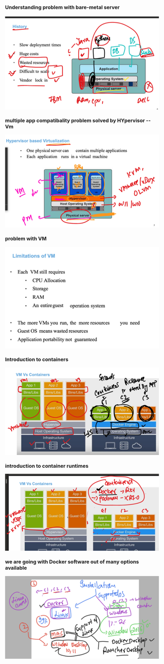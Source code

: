### Understanding problem with bare-metal server

<img src="bare.png">

### multiple app compatibality problem solved by HYpervisor -- Vm 

<img src="vm.png">

### problem with VM 

<img src="vm1.png">

### Introduction to containers 

<img src="cre.png">

### introduction to container runtimes 

<img src="cre1.png">

### we are going with Docker software out of many options available 

<img src="install.png">

